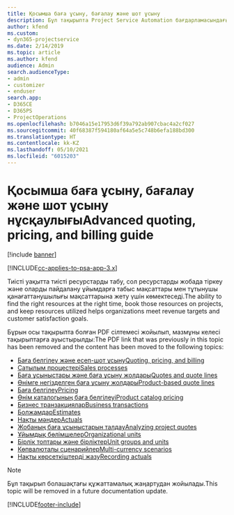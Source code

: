 ```yaml
---
title: Қосымша баға ұсыну, бағалау және шот ұсыну
description: Бұл тақырыпта Project Service Automation бағдарламасындағы баға ұсыну, шот ұсыну және бағалау туралы ақпарат берілген.
author: kfend
ms.custom:
- dyn365-projectservice
ms.date: 2/14/2019
ms.topic: article
ms.author: kfend
audience: Admin
search.audienceType:
- admin
- customizer
- enduser
search.app:
- D365CE
- D365PS
- ProjectOperations
ms.openlocfilehash: b7046a15e17953d6f39a792ab907cbac4a2cf027
ms.sourcegitcommit: 40f68387f594180af64a5e5c748b6efa188bd300
ms.translationtype: HT
ms.contentlocale: kk-KZ
ms.lasthandoff: 05/10/2021
ms.locfileid: "6015203"
---
```

# <a name="advanced-quoting-pricing-and-billing-guide"></a><span data-ttu-id="1a4b6-103">Қосымша баға ұсыну, бағалау және шот ұсыну нұсқаулығы</span><span class="sxs-lookup"><span data-stu-id="1a4b6-103">Advanced quoting, pricing, and billing guide</span></span>

[!include [banner](../../includes/psa-now-project-operations.md)]

[!INCLUDE[cc-applies-to-psa-app-3.x](../../includes/cc-applies-to-psa-app-3x.md)]

<span data-ttu-id="1a4b6-104">Тиісті уақытта тиісті ресурстарды табу, сол ресурстарды жобада тіркеу және оларды пайдалану ұйымдарға табыс мақсаттары мен тұтынушы қанағаттанушылығы мақсаттарына жету үшін көмектеседі.</span><span class="sxs-lookup"><span data-stu-id="1a4b6-104">The ability to find the right resources at the right time, book those resources on projects, and keep resources utilized helps organizations meet revenue targets and customer satisfaction goals.</span></span> 

<span data-ttu-id="1a4b6-105">Бұрын осы тақырыпта болған PDF сілтемесі жойылып, мазмұны келесі тақырыптарға ауыстырылды:</span><span class="sxs-lookup"><span data-stu-id="1a4b6-105">The PDF link that was previously in this topic has been removed and the content has been moved to the following topics:</span></span>

- [<span data-ttu-id="1a4b6-106">Баға белгілеу және есеп-шот ұсыну</span><span class="sxs-lookup"><span data-stu-id="1a4b6-106">Quoting, pricing, and billing</span></span>](../quote-bill-price.md)
- [<span data-ttu-id="1a4b6-107">Сатылым процестері</span><span class="sxs-lookup"><span data-stu-id="1a4b6-107">Sales processes</span></span>](../basic-sales-process.md)
- [<span data-ttu-id="1a4b6-108">Баға ұсыныстары және баға ұсыну жолдары</span><span class="sxs-lookup"><span data-stu-id="1a4b6-108">Quotes and quote lines</span></span>](../basic-quote-lines.md)
- [<span data-ttu-id="1a4b6-109">Өнімге негізделген баға ұсыну жолдары</span><span class="sxs-lookup"><span data-stu-id="1a4b6-109">Product-based quote lines</span></span>](../product-based-quote-lines.md)
- [<span data-ttu-id="1a4b6-110">Баға белгілеу</span><span class="sxs-lookup"><span data-stu-id="1a4b6-110">Pricing</span></span>](../basic-pricing.md)
- [<span data-ttu-id="1a4b6-111">Өнім каталогының баға белгілеуі</span><span class="sxs-lookup"><span data-stu-id="1a4b6-111">Product catalog pricing</span></span>](../product-catalog-pricing.md)
- [<span data-ttu-id="1a4b6-112">Бизнес транзакциялар</span><span class="sxs-lookup"><span data-stu-id="1a4b6-112">Business transactions</span></span>](../basic-business-transactions.md)
- [<span data-ttu-id="1a4b6-113">Болжамдар</span><span class="sxs-lookup"><span data-stu-id="1a4b6-113">Estimates</span></span>](../estimates.md)
- [<span data-ttu-id="1a4b6-114">Нақты мәндер</span><span class="sxs-lookup"><span data-stu-id="1a4b6-114">Actuals</span></span>](../actuals.md)
- [<span data-ttu-id="1a4b6-115">Жобаның баға ұсыныстарын талдау</span><span class="sxs-lookup"><span data-stu-id="1a4b6-115">Analyzing project quotes</span></span>](../basic-analyzing-quotes.md)
- [<span data-ttu-id="1a4b6-116">Ұйымдық бөлімшелер</span><span class="sxs-lookup"><span data-stu-id="1a4b6-116">Organizational units</span></span>](../advanced-organizational.md)
- [<span data-ttu-id="1a4b6-117">Бірлік топтары және бірліктер</span><span class="sxs-lookup"><span data-stu-id="1a4b6-117">Unit groups and units</span></span>](../advanced-units.md)
- [<span data-ttu-id="1a4b6-118">Көпвалюталы сценарийлер</span><span class="sxs-lookup"><span data-stu-id="1a4b6-118">Multi-currency scenarios</span></span>](../advanced-currency.md)
- [<span data-ttu-id="1a4b6-119">Нақты көрсеткіштерді жазу</span><span class="sxs-lookup"><span data-stu-id="1a4b6-119">Recording actuals</span></span>](../advanced-actuals.md)

> [!NOTE]
> <span data-ttu-id="1a4b6-120">Бұл тақырып болашақтағы құжаттамалық жаңартудан жойылады.</span><span class="sxs-lookup"><span data-stu-id="1a4b6-120">This topic will be removed in a future documentation update.</span></span> 


[!INCLUDE[footer-include](../../includes/footer-banner.md)]